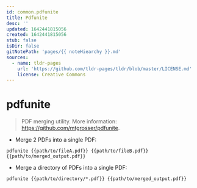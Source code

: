```yaml
---
id: common.pdfunite
title: Pdfunite
desc: ''
updated: 1642441815056
created: 1642441815056
stub: false
isDir: false
gitNotePath: 'pages/{{ noteHiearchy }}.md'
sources:
  - name: tldr-pages
    url: 'https://github.com/tldr-pages/tldr/blob/master/LICENSE.md'
    license: Creative Commons
---
```

# pdfunite

> PDF merging utility.
> More information: <https://github.com/mtgrosser/pdfunite>.

- Merge 2 PDFs into a single PDF:

`pdfunite {{path/to/fileA.pdf}} {{path/to/fileB.pdf}} {{path/to/merged_output.pdf}}`

- Merge a directory of PDFs into a single PDF:

`pdfunite {{path/to/directory/*.pdf}} {{path/to/merged_output.pdf}}`

